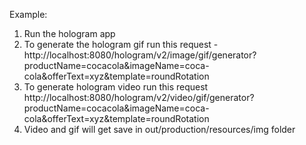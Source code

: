Example: 
1. Run the hologram app 
2. To generate the hologram gif run this request - 
http://localhost:8080/hologram/v2/image/gif/generator?productName=cocacola&imageName=coca-cola&offerText=xyz&template=roundRotation
3. To generate hologram video run this request
http://localhost:8080/hologram/v2/video/gif/generator?productName=cocacola&imageName=coca-cola&offerText=xyz&template=roundRotation
4. Video and gif will get save in out/production/resources/img folder
